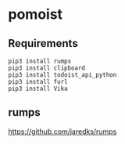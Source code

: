 # pomoist

## Requirements

```shell
pip3 install rumps
pip3 install clipboard
pip3 install todoist_api_python
pip3 install furl
pip3 install Vika
```

## rumps
https://github.com/jaredks/rumps
